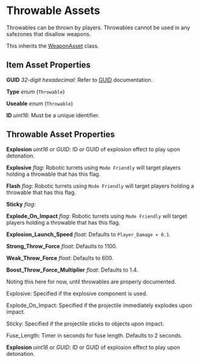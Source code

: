 Throwable Assets
================

Throwables can be thrown by players. Throwables cannot be used in any safezones that disallow weapons.

This inherits the [WeaponAsset](/ItemAsset/WeaponAsset.md) class.

Item Asset Properties
---------------------

**GUID** *32-digit hexadecimal*: Refer to [GUID](/GUID.md) documentation.

**Type** *enum* (`Throwable`)

**Useable** *enum* (`Throwable`)

**ID** *uint16*: Must be a unique identifier.

Throwable Asset Properties
--------------------------

**Explosion** *uint16* or *GUID*: ID or GUID of explosion effect to play upon detonation.


**Explosive** *flag*: Robotic turrets using `Mode Friendly` will target players holding a throwable that has this flag.

**Flash** *flag*: Robotic turrets using `Mode Friendly` will target players holding a throwable that has this flag.

**Sticky** *flag*:

**Explode_On_Impact** *flag*: Robotic turrets using `Mode Friendly` will target players holding a throwable that has this flag.


**Explosion_Launch_Speed** *float*: Defaults to `Player_Damage × 0.1`.

**Strong_Throw_Force** *float*: Defaults to 1100.

**Weak_Throw_Force** *float*: Defaults to 600.

**Boost_Throw_Force_Multiplier** *float*: Defaults to 1.4.



Noting this here for now, until throwables are properly documented.

Explosive: Specified if the explosive component is used.

Explode_On_Impact: Specified if the projectile immediately explodes upon impact.

Sticky: Specified if the projectile sticks to objects upon impact.

Fuse_Length: Timer in seconds for fuse length. Defaults to 2 seconds.

**Explosion** *uint16* or *GUID*: ID or GUID of explosion effect to play upon detonation.
